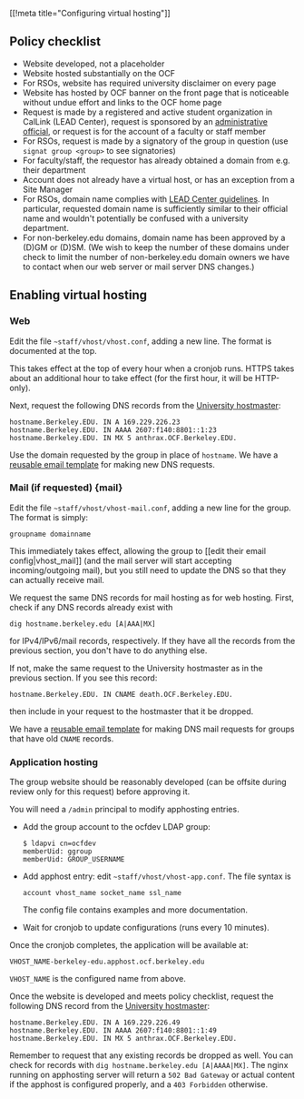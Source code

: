 [[!meta title="Configuring virtual hosting"]]

## Policy checklist

* Website developed, not a placeholder
* Website hosted substantially on the OCF
* For RSOs, website has required university disclaimer on every page
* Website has hosted by OCF banner on the front page that is noticeable without
  undue effort and links to the OCF home page
* Request is made by a registered and active student organization in CalLink
  (LEAD Center), request is sponsored by an [administrative
  official](http://compliance.berkeley.edu/delegation/principles), or request
  is for the account of a faculty or staff member
* For RSOs, request is made by a signatory of the group in question (use
  `signat group <group>` to see signatories)
* For faculty/staff, the requestor has already obtained a domain from e.g.
  their department
* Account does not already have a virtual host, or has an exception from a Site
  Manager
* For RSOs, domain name complies with [LEAD Center guidelines](http://lead.berkeley.edu/wp-content/uploads/2014/12/student-org-domain-guidelines.pdf). In
  particular, requested domain name is sufficiently similar to their official
  name and wouldn't potentially be confused with a university department.
* For non-berkeley.edu domains, domain name has been approved by a (D)GM or
  (D)SM. (We wish to keep the number of these domains under check to limit the
  number of non-berkeley.edu domain owners we have to contact when our web
  server or mail server DNS changes.)


## Enabling virtual hosting

### Web

Edit the file `~staff/vhost/vhost.conf`, adding a new line. The format is
documented at the top.

This takes effect at the top of every hour when a cronjob runs. HTTPS takes
about an additional hour to take effect (for the first hour, it will be
HTTP-only).

Next, request the following DNS records from the [University
hostmaster](http://www.net.berkeley.edu/hostmaster/):

    hostname.Berkeley.EDU. IN A 169.229.226.23
    hostname.Berkeley.EDU. IN AAAA 2607:f140:8801::1:23
    hostname.Berkeley.EDU. IN MX 5 anthrax.OCF.Berkeley.EDU.

Use the domain requested by the group in place of `hostname`. We have a
[reusable email
template](https://templates.ocf.berkeley.edu/#hostmaster-new-domain) for making
new DNS requests.

### Mail (if requested)    {mail}

Edit the file `~staff/vhost/vhost-mail.conf`, adding a new line for the group.
The format is simply:

    groupname domainname

This immediately takes effect, allowing the group to [[edit their email
config|vhost_mail]] (and the mail server will start accepting incoming/outgoing
mail), but you still need to update the DNS so that they can actually receive
mail.

We request the same DNS records for mail hosting as for web hosting. First,
check if any DNS records already exist with

    dig hostname.berkeley.edu [A|AAA|MX]

for IPv4/IPv6/mail records, respectively. If they have all the records from the
previous section, you don't have to do anything else.

If not, make the same request to the University hostmaster as in the previous
section. If you see this record:

    hostname.Berkeley.EDU. IN CNAME death.OCF.Berkeley.EDU.

then include in your request to the hostmaster that it be dropped.

We have a
[reusable email
template](https://templates.ocf.berkeley.edu/#hostmaster-add-mail) for making
DNS mail requests for groups that have old `CNAME` records.


### Application hosting

The group website should be reasonably developed (can be offsite during review
only for this request) before approving it.

You will need a `/admin` principal to modify apphosting entries.

* Add the group account to the ocfdev LDAP group:

      $ ldapvi cn=ocfdev
      memberUid: ggroup
      memberUid: GROUP_USERNAME

* Add apphost entry: edit `~staff/vhost/vhost-app.conf`. The file syntax is

      account vhost_name socket_name ssl_name

  The config file contains examples and more documentation.

* Wait for cronjob to update configurations (runs every 10 minutes).

Once the cronjob completes, the application will be available at:

    VHOST_NAME-berkeley-edu.apphost.ocf.berkeley.edu

`VHOST_NAME` is the configured name from above.

Once the website is developed and meets policy checklist, request the following
DNS record from the [University
hostmaster](http://www.net.berkeley.edu/hostmaster/):

    hostname.Berkeley.EDU. IN A 169.229.226.49
    hostname.Berkeley.EDU. IN AAAA 2607:f140:8801::1:49
    hostname.Berkeley.EDU. IN MX 5 anthrax.OCF.Berkeley.EDU.

Remember to request that any existing records be dropped as well. You can check
for records with `dig hostname.berkeley.edu [A|AAAA|MX]`. The nginx running on
apphosting server will return a `502 Bad Gateway` or actual content if the
apphost is configured properly, and a `403 Forbidden` otherwise.
